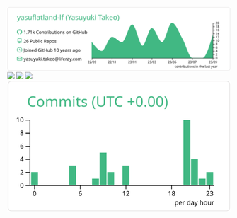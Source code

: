 
[![](https://raw.githubusercontent.com/yasuflatland-lf/yasuflatland-lf/master/profile-summary-card-output/vue/0-profile-details.svg)](https://github.com/vn7n24fzkq/github-profile-summary-cards)
[![](https://raw.githubusercontent.com/vn7n24fzkq/github-profile-summary-cards-example/master/profile-summary-card-output/vue/1-repos-per-language.svg)](https://github.com/yasuflatland-lf/yasuflatland-lf) [![](https://raw.githubusercontent.com/vn7n24fzkq/github-profile-summary-cards-example/master/profile-summary-card-output/vue/2-most-commit-language.svg)](https://github.com/yasuflatland-lf/yasuflatland-lf)
[![](https://raw.githubusercontent.com/vn7n24fzkq/github-profile-summary-cards-example/master/profile-summary-card-output/vue/3-stats.svg)](https://github.com/yasuflatland-lf/yasuflatland-lf) [![](https://raw.githubusercontent.com/yasuflatland-lf/yasuflatland-lf/master/profile-summary-card-output/vue/4-productive-time.svg)](https://github.com/yasuflatland-lf/yasuflatland-lf)


